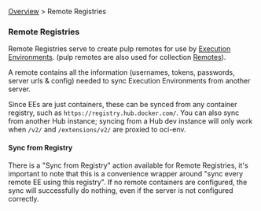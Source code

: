 [Overview](Hub-Overview.md) > Remote Registries

### Remote Registries

Remote Registries serve to create pulp remotes for use by [Execution Environments](Hub-Execution-Environments.md).
(pulp remotes are also used for collection [Remotes](./Hub-Remotes)).

A remote contains all the information (usernames, tokens, passwords, server urls & config) needed to sync Execution Environments from another server.

Since EEs are just containers, these can be synced from any container registry, such as `https://registry.hub.docker.com/`.
You can also sync from another Hub instance; syncing from a Hub dev instance will only work when `/v2/` and `/extensions/v2/` are proxied to oci-env.


#### Sync from Registry

There is a "Sync from Registry" action available for Remote Registries, it's important to note that this is a convenience wrapper around "sync every remote EE using this registry". If no remote containers are configured, the sync will successfully do nothing, even if the server is not configured correctly.
